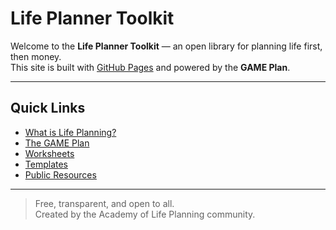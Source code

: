 # Life Planner Toolkit

Welcome to the **Life Planner Toolkit** — an open library for planning life first, then money.  
This site is built with [GitHub Pages](https://pages.github.com) and powered by the **GAME Plan**.

---

## Quick Links
- [What is Life Planning?](../Guides/What-is-Life-Planning.md)
- [The GAME Plan](../Guides/The-GAME-Plan.md)
- [Worksheets](../Worksheets/)
- [Templates](../Templates/)
- [Public Resources](../Public-Resources/)

---

> Free, transparent, and open to all.  
> Created by the Academy of Life Planning community.
